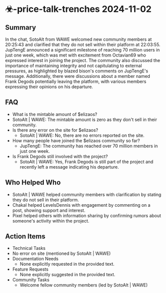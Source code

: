 # ☣-price-talk-trenches 2024-11-02

## Summary

In the chat, SotoAlt from WAWE welcomed new community members at 20:25:43 and clarified that they do not sell within their platform at 22:03:55. JupTengE announced a significant milestone of reaching 70 million users in just one week, which was met with excitement from Octavian69 who expressed interest in joining the project. The community also discussed the importance of maintaining integrity and not capitulating to external pressures, as highlighted by blazed bison's comments on JupTengE's message. Additionally, there were discussions about a member named Frank Degods potentially leaving the platform, with various members expressing their opinions on his departure.

## FAQ

- What is the mintable amount of $elizaos?
- SotoAlt | WAWE: The mintable amount is zero as they don't sell in their community.
- Is there any error on the site for $elizaos?
    - SotoAlt | WAWE: No, there are no errors reported on the site.
- How many people have joined the $elizaos community so far?
    - JupTengE: The community has reached over 70 million members in just one week.
- Is Frank Degods still involved with the project?
    - SotoAlt | WAWE: Yes, Frank Degods is still part of the project and recently left a message indicating his departure.

## Who Helped Who

- SotoAlt | WAWE helped community members with clarification by stating they do not sell in their platform.
- Chakal helped LevelsDennis with engagement by commenting on a post, showing support and interest.
- Pixel helped others with information sharing by confirming rumors about someone's activity within the project.

## Action Items

- Technical Tasks
- No error on site (mentioned by SotoAlt | WAWE)
- Documentation Needs
    - None explicitly requested in the provided text.
- Feature Requests
    - None explicitly suggested in the provided text.
- Community Tasks
    - Welcome fellow community members (led by SotoAlt | WAWE)
